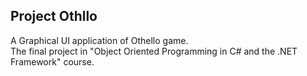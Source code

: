 ## Project Othllo

A Graphical UI application of Othello game.  
The final project in "Object Oriented Programming in C# and the .NET
Framework" course.
